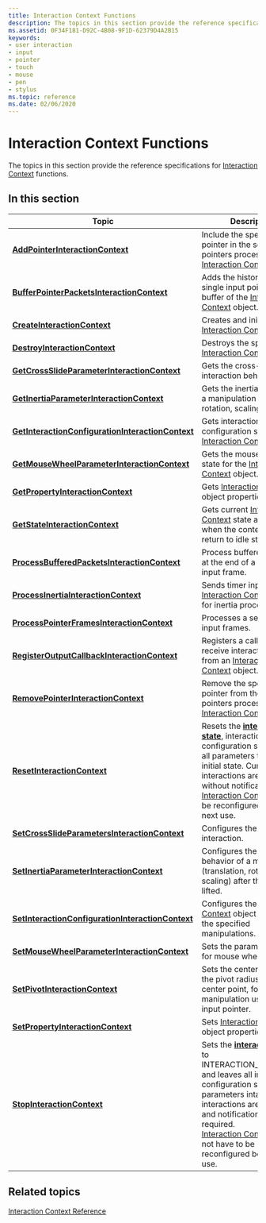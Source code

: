 ```yaml
---
title: Interaction Context Functions
description: The topics in this section provide the reference specifications for Interaction Context functions.
ms.assetid: 0F34F181-D92C-4B08-9F1D-62379D4A2B15
keywords:
- user interaction
- input
- pointer
- touch
- mouse
- pen
- stylus
ms.topic: reference
ms.date: 02/06/2020
---
```


# Interaction Context Functions

The topics in this section provide the reference specifications for [Interaction Context](interaction-context-portal.md) functions.

## In this section

| Topic | Description |
|---|---|
| [**AddPointerInteractionContext**](/windows/win32/api/interactioncontext/nf-interactioncontext-addpointerinteractioncontext)<br/> | Include the specified pointer in the set of pointers processed by the [Interaction Context](interaction-context-portal.md) object. <br/> |
| [**BufferPointerPacketsInteractionContext**](/windows/win32/api/interactioncontext/nf-interactioncontext-bufferpointerpacketsinteractioncontext)<br/> | Adds the history for a single input pointer to the buffer of the [Interaction Context](interaction-context-portal.md) object.<br/> |
| [**CreateInteractionContext**](/windows/win32/api/interactioncontext/nf-interactioncontext-createinteractioncontext)<br/> | Creates and initializes an [Interaction Context](interaction-context-portal.md) object.<br/> |
| [**DestroyInteractionContext**](/windows/win32/api/interactioncontext/nf-interactioncontext-destroyinteractioncontext)<br/> | Destroys the specified [Interaction Context](interaction-context-portal.md) object.<br/> |
| [**GetCrossSlideParameterInteractionContext**](/windows/win32/api/interactioncontext/nf-interactioncontext-getcrossslideparameterinteractioncontext)<br/> | Gets the cross-slide interaction behavior. <br/> |
| [**GetInertiaParameterInteractionContext**](/windows/win32/api/interactioncontext/nf-interactioncontext-getinertiaparameterinteractioncontext)<br/> | Gets the inertia behavior of a manipulation (translation, rotation, scaling). <br/> |
| [**GetInteractionConfigurationInteractionContext**](/windows/win32/api/interactioncontext/nf-interactioncontext-getinteractionconfigurationinteractioncontext)<br/> | Gets interaction configuration state for the [Interaction Context](interaction-context-portal.md) object.<br/> |
| [**GetMouseWheelParameterInteractionContext**](/windows/win32/api/interactioncontext/nf-interactioncontext-getmousewheelparameterinteractioncontext)<br/> | Gets the mouse wheel state for the [Interaction Context](interaction-context-portal.md) object. <br/> |
| [**GetPropertyInteractionContext**](/windows/win32/api/interactioncontext/nf-interactioncontext-getpropertyinteractioncontext)<br/> | Gets [Interaction Context](interaction-context-portal.md) object properties.<br/> |
| [**GetStateInteractionContext**](/windows/win32/api/interactioncontext/nf-interactioncontext-getstateinteractioncontext)<br/> | Gets current [Interaction Context](interaction-context-portal.md) state and the time when the context will return to idle state. <br/> |
| [**ProcessBufferedPacketsInteractionContext**](/windows/win32/api/interactioncontext/nf-interactioncontext-processbufferedpacketsinteractioncontext)<br/> | Process buffered packets at the end of a pointer input frame.<br/> |
| [**ProcessInertiaInteractionContext**](/windows/win32/api/interactioncontext/nf-interactioncontext-processinertiainteractioncontext)<br/> | Sends timer input to the [Interaction Context](interaction-context-portal.md) object for inertia processing.<br/> |
| [**ProcessPointerFramesInteractionContext**](/windows/win32/api/interactioncontext/nf-interactioncontext-processpointerframesinteractioncontext)<br/> | Processes a set of pointer input frames.<br/> |
| [**RegisterOutputCallbackInteractionContext**](/windows/win32/api/interactioncontext/nf-interactioncontext-registeroutputcallbackinteractioncontext)<br/> | Registers a callback to receive interaction events from an [Interaction Context](interaction-context-portal.md) object.<br/> |
| [**RemovePointerInteractionContext**](/windows/win32/api/interactioncontext/nf-interactioncontext-removepointerinteractioncontext)<br/> | Remove the specified pointer from the set of pointers processed by the [Interaction Context](interaction-context-portal.md) object. <br/> |
| [**ResetInteractionContext**](/windows/win32/api/interactioncontext/nf-interactioncontext-resetinteractioncontext)<br/> | Resets the [**interaction state**](/windows/win32/api/interactioncontext/ne-interactioncontext-interaction_state), interaction configuration settings, and all parameters to their initial state. Current interactions are cancelled without notifications. <br/> [Interaction Context](interaction-context-portal.md) must be reconfigured before next use.<br/> |
| [**SetCrossSlideParametersInteractionContext**](/windows/win32/api/interactioncontext/nf-interactioncontext-setcrossslideparametersinteractioncontext)<br/> | Configures the cross-slide interaction. <br/> |
| [**SetInertiaParameterInteractionContext**](/windows/win32/api/interactioncontext/nf-interactioncontext-setinertiaparameterinteractioncontext)<br/> | Configures the inertia behavior of a manipulation (translation, rotation, scaling) after the contact is lifted. <br/> | 
| [**SetInteractionConfigurationInteractionContext**](/windows/win32/api/interactioncontext/nf-interactioncontext-setinteractionconfigurationinteractioncontext)<br/> | Configures the [Interaction Context](interaction-context-portal.md) object to process the specified manipulations.<br/> |
| [**SetMouseWheelParameterInteractionContext**](/windows/win32/api/interactioncontext/nf-interactioncontext-setmousewheelparameterinteractioncontext)<br/> | Sets the parameter values for mouse wheel input. <br/> |
| [**SetPivotInteractionContext**](/windows/win32/api/interactioncontext/nf-interactioncontext-setpivotinteractioncontext)<br/> | Sets the center point, and the pivot radius from the center point, for a rotation manipulation using a single input pointer. <br/> |
| [**SetPropertyInteractionContext**](/windows/win32/api/interactioncontext/nf-interactioncontext-setpropertyinteractioncontext)<br/> | Sets [Interaction Context](interaction-context-portal.md) object properties.<br/> |
| [**StopInteractionContext**](/windows/win32/api/interactioncontext/nf-interactioncontext-stopinteractioncontext)<br/> | Sets the [**interaction state**](/windows/win32/api/interactioncontext/ne-interactioncontext-interaction_state) to INTERACTION\_STATE\_IDLE and leaves all interaction configuration settings and parameters intact. Current interactions are cancelled and notifications sent as required.<br/> [Interaction Context](interaction-context-portal.md) does not have to be reconfigured before next use.<br/> |

## Related topics

[Interaction Context Reference](interaction-context-reference.md)
